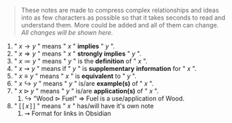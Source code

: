 > These notes are made to compress complex relationships and ideas into as few characters as possible so that it takes seconds to read and understand them. More could be added and all of them can change. *All changes will be shown here.*

1. " $x \to y$ " means " $x$ " **implies** " $y$ ".
2. " $x \Rightarrow y$ " means " $x$ " **strongly implies** " $y$ ".
3. " $x \coloneqq y$ " means " $y$ " is the **definition** of " $x$ ".
4. " $x \rightsquigarrow y$ " means if " $y$ " is **supplementary** **information** for " $x$ ".
5. " $x \equiv y$ " means " $x$ " is **equivalent** to " $y$ ".
6. " $x \hookrightarrow y$ " means " $y$ " is/are **example(s)** of " $x$ ".
7. " $x \triangleright y$ " means " $y$ " is/are **application(s)** of " $x$ ".
	1. $\hookrightarrow$ "Wood $\triangleright$ Fuel" $\Rightarrow$ Fuel is a use/application of Wood.
8. " $[\,[\,x\,]\,]$ " means " $x$ " has/will have it's own note
	1. $\rightsquigarrow$ Format for links in Obsidian